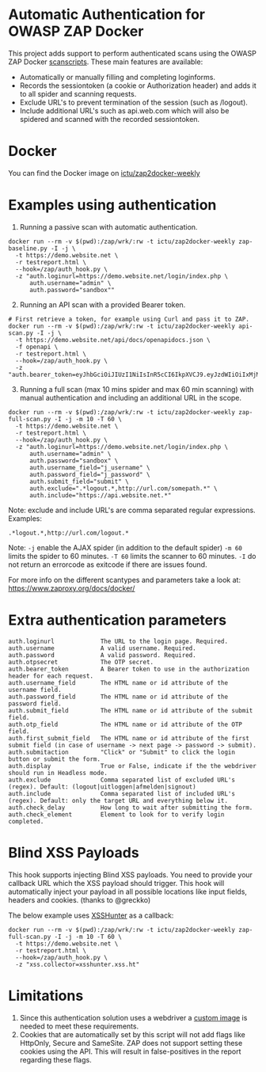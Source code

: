 # Automatic Authentication for OWASP ZAP Docker
This project adds support to perform authenticated scans using the OWASP ZAP Docker [scanscripts](https://www.zaproxy.org/docs/docker/). These main features are available:

- Automatically or manually filling and completing loginforms.
- Records the sessiontoken (a cookie or Authorization header) and adds it to all spider and scanning requests.
- Exclude URL's to prevent termination of the session (such as /logout).
- Include additional URL's such as api.web.com which will also be spidered and scanned with the recorded sessiontoken.

# Docker

You can find the Docker image on [ictu/zap2docker-weekly](https://hub.docker.com/r/ictu/zap2docker-weekly)

# Examples using authentication

1. Running a passive scan with automatic authentication.
```
docker run --rm -v $(pwd):/zap/wrk/:rw -t ictu/zap2docker-weekly zap-baseline.py -I -j \
  -t https://demo.website.net \
  -r testreport.html \
  --hook=/zap/auth_hook.py \
  -z "auth.loginurl=https://demo.website.net/login/index.php \
      auth.username="admin" \
      auth.password="sandbox""
```

2. Running an API scan with a provided Bearer token.
```
# First retrieve a token, for example using Curl and pass it to ZAP.
docker run --rm -v $(pwd):/zap/wrk/:rw -t ictu/zap2docker-weekly api-scan.py -I -j \
  -t https://demo.website.net/api/docs/openapidocs.json \
  -f openapi \
  -r testreport.html \
  --hook=/zap/auth_hook.py \
  -z "auth.bearer_token=eyJhbGciOiJIUzI1NiIsInR5cCI6IkpXVCJ9.eyJzdWIiOiIxMjM0NTY3ODkwIiwibmFtZSI6IkpvaG4gRG9lIiwiaWF0IjoxNTE2MjM5MDIyfQ.SflKxwRJSMeKKF2QT4fwpMeJf36POk6yJV_adQssw5c"
```

3. Running a full scan (max 10 mins spider and max 60 min scanning) with manual authentication and including an additional URL in the scope.
```
docker run --rm -v $(pwd):/zap/wrk/:rw -t ictu/zap2docker-weekly zap-full-scan.py -I -j -m 10 -T 60 \
  -t https://demo.website.net \
  -r testreport.html \
  --hook=/zap/auth_hook.py \
  -z "auth.loginurl=https://demo.website.net/login/index.php \
      auth.username="admin" \
      auth.password="sandbox" \
      auth.username_field="j_username" \
      auth.password_field="j_password" \
      auth.submit_field="submit" \
      auth.exclude=".*logout.*,http://url.com/somepath.*" \
      auth.include="https://api.website.net.*"
```

Note: exclude and include URL's are comma separated regular expressions. Examples:
```
.*logout.*,http://url.com/logout.*
```

Note: 
`-j` enable the AJAX spider (in addition to the default spider)
`-m 60` limits the spider to 60 minutes. 
`-T 60` limits the scanner to 60 minutes.
`-I` do not return an errorcode as exitcode if there are issues found.

For more info on the different scantypes and parameters take a look at: https://www.zaproxy.org/docs/docker/

# Extra authentication parameters

```
auth.loginurl             The URL to the login page. Required.
auth.username             A valid username. Required.
auth.password             A valid password. Required.
auth.otpsecret            The OTP secret.
auth.bearer_token         A Bearer token to use in the authorization header for each request.
auth.username_field       The HTML name or id attribute of the username field.
auth.password_field       The HTML name or id attribute of the password field.
auth.submit_field         The HTML name or id attribute of the submit field.
auth.otp_field            The HTML name or id attribute of the OTP field.
auth.first_submit_field   The HTML name or id attribute of the first submit field (in case of username -> next page -> password -> submit).
auth.submitaction         "Click" or "Submit" to click the login button or submit the form.
auth.display              True or False, indicate if the the webdriver should run in Headless mode.
auth.exclude              Comma separated list of excluded URL's (regex). Default: (logout|uitloggen|afmelden|signout)
auth.include              Comma separated list of included URL's (regex). Default: only the target URL and everything below it.
auth.check_delay          How long to wait after submitting the form.
auth.check_element        Element to look for to verify login completed.
```

# Blind XSS Payloads

This hook supports injecting Blind XSS payloads. You need to provide your callback URL which the XSS payload should trigger. This hook will automatically inject your payload in all possible locations like input fields, headers and cookies. (thanks to @greckko)

The below example uses [XSSHunter](https://xsshunter.com/) as a callback:

```
docker run --rm -v $(pwd):/zap/wrk/:rw -t ictu/zap2docker-weekly zap-full-scan.py -I -j -m 10 -T 60 \
  -t https://demo.website.net \
  -r testreport.html \
  --hook=/zap/auth_hook.py \
  -z "xss.collector=xsshunter.xss.ht"
```

# Limitations
1. Since this authentication solution uses a webdriver a [custom image](https://hub.docker.com/repository/docker/ictu/zap2docker-weekly) is needed to meet these requirements.
2. Cookies that are automatically set by this script will not add flags like HttpOnly, Secure and SameSite. ZAP does not support setting these cookies using the API. This will result in false-positives in the report regarding these flags.
